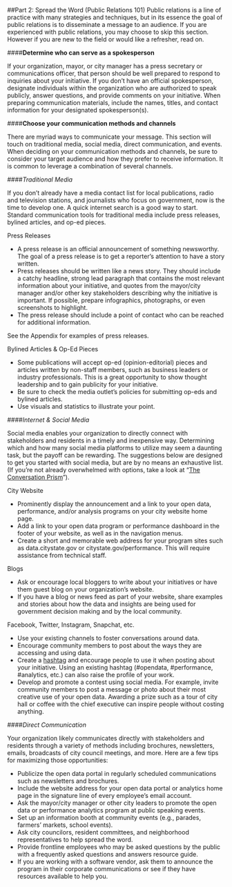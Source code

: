 ##Part 2: Spread the Word (Public Relations 101)
Public relations is a line of practice with many strategies and techniques, but in its essence the goal of public relations is to disseminate a message to an audience. If you are experienced with public relations, you may choose to skip this section. However if you are new to the field or would like a refresher, read on. 

####**Determine who can serve as a spokesperson**

If your organization, mayor, or city manager has a press secretary or communications officer, that person should be well prepared to respond to inquiries about your initiative. If you don’t have an official spokesperson, designate individuals within the organization who are authorized to speak publicly, answer questions, and provide comments on your initiative. When preparing communication materials, include the names, titles, and contact information for your designated spokesperson(s).

####**Choose your communication methods and channels**

There are myriad ways to communicate your message. This section will touch on traditional media, social media, direct communication, and events. When deciding on your communication methods and channels, be sure to consider your target audience and how they prefer to receive information. It is common to leverage a combination of several channels.

####*Traditional Media*

If you don’t already have a media contact list for local publications, radio and television stations, and journalists who focus on government, now is the time to develop one. A quick internet search is a good way to start. Standard communication tools for traditional media include press releases, bylined articles, and op-ed pieces.

Press Releases
* A press release is an official announcement of something newsworthy. The goal of a press release is to get a reporter’s attention to have a story written.
* Press releases should be written like a news story. They should include a catchy headline, strong lead paragraph that contains the most relevant information about your initiative, and quotes from the mayor/city manager and/or other key stakeholders describing why the initiative is important. If possible, prepare infographics, photographs, or even screenshots to highlight.
* The press release should include a point of contact who can be reached for additional information.

See the Appendix for examples of press releases.

Bylined Articles & Op-Ed Pieces
* Some publications will accept op-ed (opinion-editorial) pieces and articles written by non-staff members, such as business leaders or industry professionals. This is a great opportunity to show thought leadership and to gain publicity for your initiative.
* Be sure to check the media outlet’s policies for submitting op-eds and bylined articles.
* Use visuals and statistics to illustrate your point.

####*Internet & Social Media*

Social media enables your organization to directly connect with stakeholders and residents in a timely and inexpensive way. Determining which and how many social media platforms to utilize may seem a daunting task, but the payoff can be rewarding. The suggestions below are designed to get you started with social media, but are by no means an exhaustive list. (If you’re not already overwhelmed with options, take a look at “[The Conversation Prism](http://itknowledgeexchange.techtarget.com/writing-for-business/files/2015/05/JESS3_BrianSolis_ConversationPrism4_WEB_1280x1024.jpg)”). 

City Website 
* Prominently display the announcement and a link to your open data, performance, and/or analysis programs on your city website home page.
* Add a link to your open data program or performance dashboard in the footer of your website, as well as in the navigation menus.
* Create a short and memorable web address for your program sites such as data.citystate.gov or citystate.gov/performance. This will require assistance from technical staff.

Blogs
* Ask or encourage local bloggers to write about your initiatives or have them guest blog on your organization’s website.
* If you have a blog or news feed as part of your website, share examples and stories about how the data and insights are being used for government decision making and by the local community.

Facebook, Twitter, Instagram, Snapchat, etc. 
* Use your existing channels to foster conversations around data.
* Encourage community members to post about the ways they are accessing and using data.
* Create a [hashtag](http://www.adweek.com/socialtimes/create-hashtag/502080) and encourage people to use it when posting about your initiative. Using an existing hashtag (#opendata, #performance, #analytics, etc.) can also raise the profile of your work.
* Develop and promote a contest using social media. For example, invite community members to post a message or photo about their most creative use of your open data. Awarding a prize such as a tour of city hall or coffee with the chief executive can inspire people without costing anything.

####*Direct Communication*

Your organization likely communicates directly with stakeholders and residents through a variety of methods including brochures, newsletters, emails, broadcasts of city council meetings, and more. Here are a few tips for maximizing those opportunities:

* Publicize the open data portal in regularly scheduled communications such as newsletters and brochures.
* Include the website address for your open data portal or analytics home page in the signature line of every employee’s email account.
* Ask the mayor/city manager or other city leaders to promote the open data or performance analytics program at public speaking events.
* Set up an information booth at community events (e.g., parades, farmers’ markets, school events).
* Ask city councilors, resident committees, and neighborhood representatives to help spread the word.
* Provide frontline employees who may be asked questions by the public with a frequently asked questions and answers resource guide.
* If you are working with a software vendor, ask them to announce the program in their corporate communications or see if they have resources available to help you.

